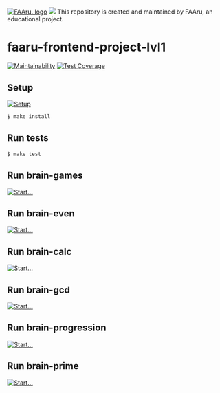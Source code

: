 ##
[![FAAru. logo]()]()
<a href="https://codeclimate.com/github/codeclimate/codeclimate/maintainability"><img src="https://api.codeclimate.com/v1/badges/a99a88d28ad37a79dbf6/maintainability" /></a>
This repository is created and maintained by FAAru, an educational project.

# faaru-frontend-project-lvl1

[![Maintainability](https://api.codeclimate.com/v1/badges/a99a88d28ad37a79dbf6/maintainability)](https://codeclimate.com/github/codeclimate/codeclimate/maintainability)
[![Test Coverage](https://api.codeclimate.com/v1/badges/a99a88d28ad37a79dbf6/test_coverage)](https://codeclimate.com/github/codeclimate/codeclimate/test_coverage)

## Setup

[![Setup](https://asciinema.org/a/DlN0niViCZSx09wRnFW0zrDqQ)](https://asciinema.org/a/DlN0niViCZSx09wRnFW0zrDqQ)

```sh
$ make install
```

## Run tests

```sh
$ make test
```

## Run brain-games 

[![Start...](https://asciinema.org/a/QGqzJsWbZgsCglH4suNYYgxhw)](https://asciinema.org/a/QGqzJsWbZgsCglH4suNYYgxhw)

## Run brain-even

[![Start...](https://asciinema.org/a/qbA7Msagt8XsrL6lsEl0xbY44)](https://asciinema.org/a/qbA7Msagt8XsrL6lsEl0xbY44)

## Run brain-calc

[![Start...](https://asciinema.org/a/G9G2OKtMIPhbbpiRBfJIPIMNe)](https://asciinema.org/a/G9G2OKtMIPhbbpiRBfJIPIMNe)

## Run brain-gcd

[![Start...](https://asciinema.org/a/kBrQkc3VaJYyAWutjMX9c9ZVA)](https://asciinema.org/a/kBrQkc3VaJYyAWutjMX9c9ZVA)

## Run brain-progression

[![Start...](https://asciinema.org/a/aWDnkyBGHfVzjCXsYRmjyhhqP)](https://asciinema.org/a/aWDnkyBGHfVzjCXsYRmjyhhqP)


## Run brain-prime

[![Start...](https://asciinema.org/a/n9aNbqOTH8Dt03ASG27TNcpYy)](https://asciinema.org/a/n9aNbqOTH8Dt03ASG27TNcpYy)
